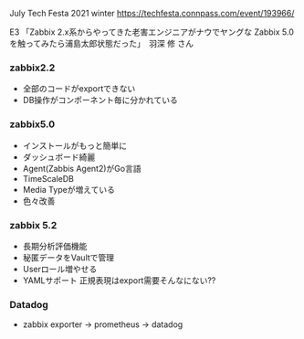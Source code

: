 July Tech Festa 2021 winter
https://techfesta.connpass.com/event/193966/

E3 「Zabbix 2.x系からやってきた老害エンジニアがナウでヤングな Zabbix 5.0を触ってみたら浦島太郎状態だった」　羽深 修 さん

### zabbix2.2
- 全部のコードがexportできない
- DB操作がコンポーネント毎に分かれている

### zabbix5.0
- インストールがもっと簡単に
- ダッシュボード綺麗
- Agent(Zabbis Agent2)がGo言語
- TimeScaleDB
- Media Typeが増えている
- 色々改善

### zabbix 5.2
- 長期分析評価機能
- 秘匿データをVaultで管理
- Userロール増やせる
- YAMLサポート
正規表現はexport需要そんなにない??

### Datadog
- zabbix exporter → prometheus → datadog
